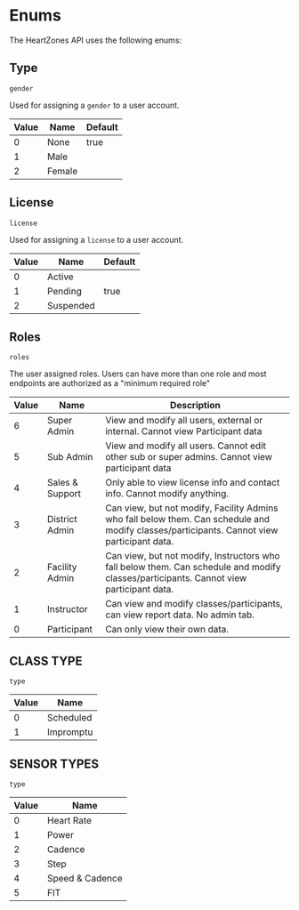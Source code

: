 # Enums

The HeartZones API uses the following enums:

## Type
`gender`

Used for assigning a `gender` to a user account.

Value | Name | Default
----- | ---- | -------
0 | None | true
1 | Male
2 | Female

## License
`license`

Used for assigning a `license` to a user account.

Value | Name | Default
----- | ---- | -------
0 | Active |
1 | Pending | true
2 | Suspended

## Roles
`roles`

The user assigned roles. Users can have more than one role and most endpoints are authorized as a "minimum required role"

Value | Name | Description
----- | ---- | -----------
6 | Super Admin | View and modify all users, external or internal. Cannot view Participant data
5 | Sub Admin | View and modify all users. Cannot edit other sub or super admins. Cannot view participant data
4 | Sales & Support | Only able to view license info and contact info. Cannot modify anything.
3 | District Admin | Can view, but not modify, Facility Admins who fall below them. Can schedule and modify classes/participants. Cannot view participant data.
2 | Facility Admin | Can view, but not modify, Instructors who fall below them. Can schedule and modify classes/participants. Cannot view participant data.
1 | Instructor | Can view and modify classes/participants, can view report data. No admin tab.
0 | Participant | Can only view their own data.

## CLASS TYPE
`type`

Value | Name
----- | ----
0 | Scheduled
1 | Impromptu

## SENSOR TYPES
`type`

Value | Name
----- | ----
0 | Heart Rate
1 | Power
2 | Cadence
3 | Step
4 | Speed & Cadence
5 | FIT
